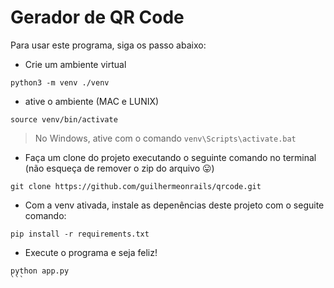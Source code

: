 # Gerador de QR Code

Para usar este programa, siga os passo abaixo:

- Crie um ambiente virtual

```  
python3 -m venv ./venv    
```

- ative o ambiente (MAC e LUNIX)

```
source venv/bin/activate
```

> No Windows, ative com o comando `venv\Scripts\activate.bat`

- Faça um clone do projeto executando o seguinte comando no terminal (não esqueça de remover o zip do arquivo 😛)

```
git clone https://github.com/guilhermeonrails/qrcode.git
```

- Com a venv ativada, instale as depenências deste projeto com o seguite comando:

```
pip install -r requirements.txt
```

- Execute o programa e seja feliz!

````
python app.py
```
